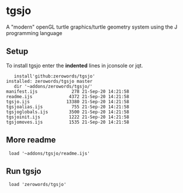 # tgsjo
A "modern" openGL turtle graphics/turtle geometry system using the J programming language

## Setup
To install tgsjo enter the **indented** lines in jconsole or jqt.

```
   install'github:zerowords/tgsjo'
installed: zerowords/tgsjo master
   dir '~addons/zerowords/tgsjo/'
manifest.ijs             278 21-Sep-20 14:21:58
readme.ijs              4372 21-Sep-20 14:21:58
tgsjo.ijs              13380 21-Sep-20 14:21:58
tgsjoalias.ijs           755 21-Sep-20 14:21:58
tgsjoglobals.ijs        3500 21-Sep-20 14:21:58
tgsjoinit.ijs           1222 21-Sep-20 14:21:58
tgsjomoves.ijs          1535 21-Sep-20 14:21:58
```
## More readme
``` load '~addons/tgsjo/readme.ijs'```

## Run tgsjo
``` load 'zerowords/tgsjo'```
